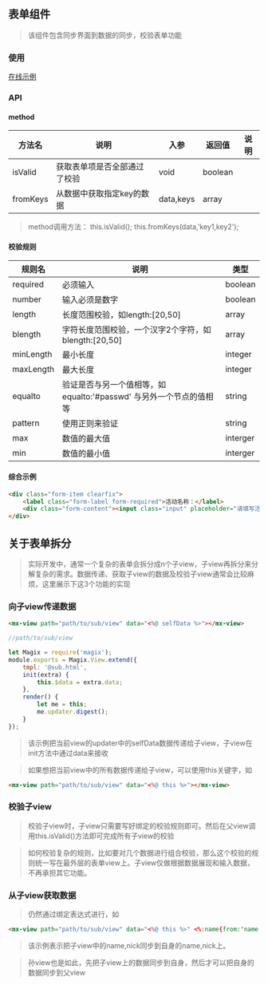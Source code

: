 ## 表单组件
> 该组件包含同步界面到数据的同步，校验表单功能

### 使用

<a href="https://thx.github.io/magix-gallery/#!/mx-form/index" target="_blank">在线示例</a>

### API

#### method

| 方法名 | 说明 | 入参 | 返回值 | 说明 |
| -------- | -------- | -------- | -------- | -------- |
| isValid | 获取表单项是否全部通过了校验 | void | boolean | &nbsp; |
| fromKeys | 从数据中获取指定key的数据 | data,keys | array | &nbsp; |

> method调用方法： this.isValid(); this.fromKeys(data,'key1,key2');


#### 校验规则

| 规则名 | 说明 | 类型 |
| -------- | -------- | -------- |
| required | 必须输入 | boolean |
| number | 输入必须是数字 | boolean |
| length | 长度范围校验，如length:[20,50] | array |
| blength | 字符长度范围校验，一个汉字2个字符，如blength:[20,50] | array |
| minLength | 最小长度 | integer |
| maxLength | 最大长度 | integer |
| equalto | 验证是否与另一个值相等，如equalto:'#passwd' 与另外一个节点的值相等 | string |
| pattern | 使用正则来验证 | string |
| max | 数值的最大值 | interger |
| min | 数值的最小值 | interger |

#### 综合示例
```html
<div class="form-item clearfix">
    <label class="form-label form-required">活动名称：</label>
    <div class="form-content"><input class="input" placeholder="请填写活动名称" value="<%:name{required:true,blength:[20,50]}%>" /></div>
</div>
```


## 关于表单拆分

> 实际开发中，通常一个复杂的表单会拆分成n个子view，子view再拆分来分解复杂的需求。数据传递、获取子view的数据及校验子view通常会比较麻烦，这里展示下这3个功能的实现


### 向子view传递数据

```html
<mx-view path="path/to/sub/view" data="<%@ selfData %>"></mx-view>
```

```js
//path/to/sub/view

let Magix = require('magix');
module.exports = Magix.View.extend({
    tmpl: '@sub.html',
    init(extra) {
        this.$data = extra.data;
    },
    render() {
        let me = this;
        me.updater.digest();
    }
});
```

> 该示例把当前view的updater中的selfData数据传递给子view，子view在init方法中通过data来接收



> 如果想把当前view中的所有数据传递给子view，可以使用this关键字，如
```html
<mx-view path="path/to/sub/view" data="<%@ this %>"></mx-view>
```

### 校验子view

> 校验子view时，子view只需要写好绑定的校验规则即可。然后在父view调用this.isValid()方法即可完成所有子view的校验


> 如何校验复杂的规则，比如要对几个数据进行组合校验，那么这个校验的规则统一写在最外层的表单view上。子view仅做根据数据展现和输入数据，不再承担其它功能。


### 从子view获取数据

> 仍然通过绑定表达式进行，如



```html
<mx-view path="path/to/sub/view" data="<%@ this %>" <%:name{from:'name'}%> <%:nick{from:'nick'}%>></div>
```

> 该示例表示把子view中的name,nick同步到自身的name,nick上。

> 孙view也是如此，先把子view上的数据同步到自身，然后才可以把自身的数据同步到父view

